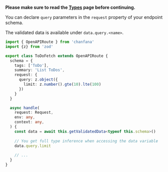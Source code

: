 **Please make sure to read the [Types](../types.md) page before continuing.**


You can declare `query` parameters in the `request` property of your endpoint schema.

The validated data is available under `data.query.<name>`.
 
```ts hl_lines="9-11"
import { OpenAPIRoute } from 'chanfana'
import {z} from 'zod'

export class ToDoFetch extends OpenAPIRoute {
  schema = {
    tags: ['ToDo'],
    summary: 'List ToDos',
    request: {
      query: z.object({
        limit: z.number().gte(10).lte(100)
      })
    }
  }

  async handle(
    request: Request,
    env: any,
    context: any,
  ) {
    const data = await this.getValidatedData<typeof this.schema>()
    
    // You get full type inference when accessing the data variable
    data.query.limit
    
    // ...
  }
}
```

